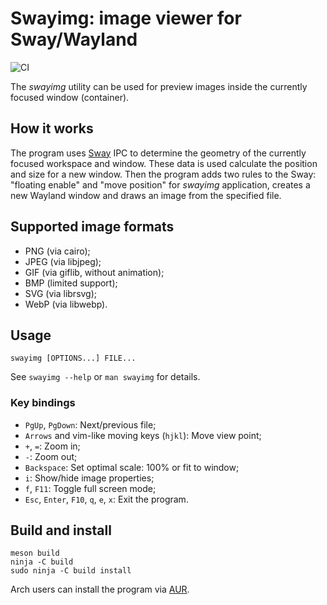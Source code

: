 # Swayimg: image viewer for Sway/Wayland

![CI](https://github.com/artemsen/swayimg/workflows/CI/badge.svg)

The _swayimg_ utility can be used for preview images inside the currently
focused window (container).

## How it works

The program uses [Sway](https://swaywm.org) IPC to determine the geometry of the
currently focused workspace and window.
These data is used calculate the position and size for a new window.
Then the program adds two rules to the Sway: "floating enable" and
"move position" for _swayimg_ application, creates a new Wayland window and
draws an image from the specified file.

## Supported image formats

- PNG (via cairo);
- JPEG (via libjpeg);
- GIF (via giflib, without animation);
- BMP (limited support);
- SVG (via librsvg);
- WebP (via libwebp).

## Usage

`swayimg [OPTIONS...] FILE...`

See `swayimg --help` or `man swayimg` for details.

### Key bindings

- `PgUp`, `PgDown`: Next/previous file;
- `Arrows` and vim-like moving keys (`hjkl`): Move view point;
- `+`, `=`: Zoom in;
- `-`: Zoom out;
- `Backspace`: Set optimal scale: 100% or fit to window;
- `i`: Show/hide image properties;
- `f`, `F11`: Toggle full screen mode;
- `Esc`, `Enter`, `F10`, `q`, `e`, `x`: Exit the program.

## Build and install

```
meson build
ninja -C build
sudo ninja -C build install
```

Arch users can install the program via [AUR](https://aur.archlinux.org/packages/swayimg).
